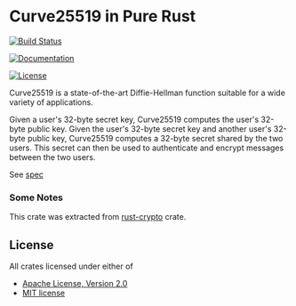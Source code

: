 # Curve25519 in Pure Rust

[![Build Status](https://travis-ci.org/shekohex/curve25519-rs.svg?branch=master)](https://travis-ci.org/shekohex/curve25519-rs)

[![Documentation](https://img.shields.io/badge/docs-0.1.0-blue.svg)](https://shadykhalifa.me/curve25519-rs/)

[![License](https://img.shields.io/badge/license-MIT%2FApache--2-yellowgreen.svg)](#)

Curve25519 is a state-of-the-art Diffie-Hellman function suitable for a wide variety of applications.

Given a user's 32-byte secret key, Curve25519 computes the user's 32-byte public key.
Given the user's 32-byte secret key and another user's 32-byte public key, Curve25519 computes a 32-byte secret shared by the two users.
This secret can then be used to authenticate and encrypt messages between the two users.

See [spec](https://cr.yp.to/ecdh.html)

### Some Notes
This crate was extracted from [rust-crypto](https://github.com/DaGenix/rust-crypto) crate.

## License

All crates licensed under either of

 * [Apache License, Version 2.0](http://www.apache.org/licenses/LICENSE-2.0)
 * [MIT license](http://opensource.org/licenses/MIT)

